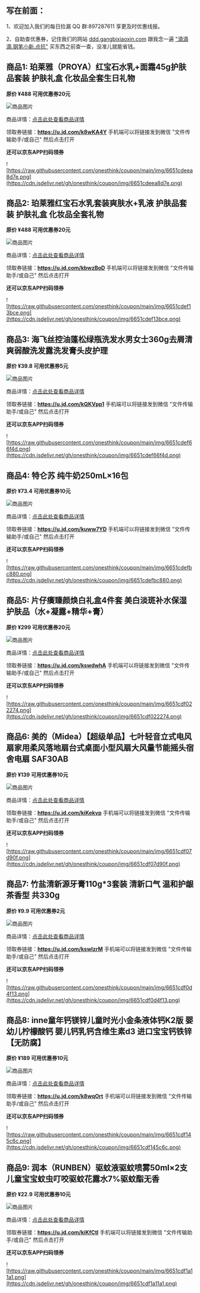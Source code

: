 ## 写在前面：

1、欢迎加入我们的每日捡漏 QQ 群:897287611 享更及时优惠线报。

2、自助查优惠券，记住我们的网站 [ddd.gangbixiaoxin.com](https://ddd.gangbixiaoxin.com) 跟我念一遍 ["滴滴滴.钢笔小新.点抗"](https://ddd.gangbixiaoxin.com) 买东西之前查一查，没准儿就能省钱。

## 商品1: 珀莱雅（PROYA）红宝石水乳+面霜45g护肤品套装 护肤礼盒 化妆品全套生日礼物

**原价 ¥488 可用优惠券20元**

![商品图片](http://img14.360buyimg.com/n1/jfs/t1/248989/12/9798/111083/664f2174Fd7a1a286/34e245807c1a5118.jpg)

商品详情：[点击此处查看商品详情](https://union-click.jd.com/jdc?e=1003156031&amp;p=JF8BAR8JK1olXwMLVFxeD0sfBV8IGloUWQALXF5eCk4nRzBQRQQlBENHFRxWFlVPRjtUBABAQlRcCEBdCUoWB2kBE1sWXwMdDRsBVXtIfB1TWAFGGGVmMjUZXxNNZW5bEgtlUQoyVW5eCUsQCmkPHVIQbQdSVQ5cWEpHAl8IG2tXM11XOlkIDk8TU2oNSQsTDgUyVW5dDksQBG0OGl8dWQIBZF5VD3vArtfdkerA1b_WytaKsezCitPchdMlbTYBZF5cCUkXB2gJGVslbQYyV24DZkpEBW0IHlwdM1tECF4ISh4SbW0LH1wdXwMDZFxcCUkVM184WgBWAlp2P1ouY04WU2dfThtAGFkLIVY4ZklDQBsAfV9rWXsCKxg7fRYSZV8IKw)

领取券链接：**https://u.jd.com/k8wKA4Y** 手机端可以将链接发到微信 "文件传输助手/或自己" 然后点击打开

**还可以京东APP扫码领券**

![https://raw.githubusercontent.com/onesthink/coupon/main/img/6651cdeea8d7e.png](https://cdn.jsdelivr.net/gh/onesthink/coupon/img/6651cdeea8d7e.png)

## 商品2: 珀莱雅红宝石水乳套装爽肤水+乳液 护肤品套装 护肤礼盒 化妆品全套礼物

**原价 ¥488 可用优惠券20元**

![商品图片](http://img14.360buyimg.com/n1/jfs/t1/157937/35/47467/108854/664f215eF0d437cd3/37fa221ad218609e.jpg)

商品详情：[点击此处查看商品详情](https://union-click.jd.com/jdc?e=1003156031&amp;p=JF8BAR8JK1olXwMLVFxeD0sfBV8IGloUXQECVlhZC0snRzBQRQQlBENHFRxWFlVPRjtUBABAQlRcCEBdCUoWA2gIGV0RXgYdDRsBVXtxaC1MfjJSOWVcVwZVeD1eaCpVTQB1UQoyVW5eCUsQCmkPHVIQbQdSVQ5cWEpHAl8IG2tXM11XOlkIDk8TU2oNSQsTDgUyVW5dDksQBG0OG14dWwICZF5VD3vArtfdkerA1b_WytaKsezCitPchdMlbTYBZF5cCUkXB2gJGVslbQYyV24DZkpEBW0IHlwWM1tECF4KSQNLbW0LH18VXwABZFxcCUkVM184XFN2HHZcUSNdDjxIBTVwHw4TA01qCCUbZkkRAQR0Yg5xC1Z9AiMDXBUUd18IKw)

领取券链接：**https://u.jd.com/kbwzBoD** 手机端可以将链接发到微信 "文件传输助手/或自己" 然后点击打开

**还可以京东APP扫码领券**

![https://raw.githubusercontent.com/onesthink/coupon/main/img/6651cdef13bce.png](https://cdn.jsdelivr.net/gh/onesthink/coupon/img/6651cdef13bce.png)

## 商品3: 海飞丝控油蓬松绿瓶洗发水男女士360g去屑清爽弱酸洗发露洗发膏头皮护理

**原价 ¥39.8 可用优惠券5元**

![商品图片](http://img14.360buyimg.com/n1/jfs/t1/219511/21/42243/88234/66500d92F7abce4d6/25da1a9777e31d0e.jpg)

商品详情：[点击此处查看商品详情](https://union-click.jd.com/jdc?e=1003156031&amp;p=JF8BARQJK1olXwMLVF9bDE0WAl8IGloUWA8LUFZYD00nRzBQRQQlBENHFRxWFlVPRjtUBABAQlRcCEBdCUoWBmYBH1MQWgAdDRsBVXsUChpPZhwVP2NhUygWTE1-WD9eZRlDUQoyVW5eCUsQCmkPHVIQbQdSVQ5cWEpHAl8IG2tGM19QDxsHOEonA2kIHFwXWwYGUV5bAXsXC2g4zPatiIyzgdbk3NWf1NavztKpiZiKZG5tC3sXAm4KG18SXAQCZG5dOEgnXQEJSFwTDwNQVzAAThcXVCpdQDUXXwcCXFZYC3sVAm4KGWslbU5QNF82STBBeStsUgkQXgFdEF1abx5XUAEKTQJrCWd6XRkHajljAxdhfyUlXTY)

领取券链接：**https://u.jd.com/kQKVpp1** 手机端可以将链接发到微信 "文件传输助手/或自己" 然后点击打开

**还可以京东APP扫码领券**

![https://raw.githubusercontent.com/onesthink/coupon/main/img/6651cdef66f4d.png](https://cdn.jsdelivr.net/gh/onesthink/coupon/img/6651cdef66f4d.png)

## 商品4: 特仑苏 纯牛奶250mL×16包

**原价 ¥73.4 可用优惠券10元**

![商品图片](http://img14.360buyimg.com/n1/jfs/t1/248494/31/9328/169839/664b02e9Ffca2878f/1ff354d36b100c9c.jpg)

商品详情：[点击此处查看商品详情](https://union-click.jd.com/jdc?e=1003156031&amp;p=JF8BARsJK1olXwMLVFpYC0gfCl8IGloSXwIKUVtaCEgUA19MRANLAjZbERscSkAJHTdNTwcKBlMdBgABFksWAmgKH1MQWAECV11dFxJSXzI4GCQWWkUBIDU9dBN0GR16UD5UNk5BElJROEonAG4IHFITWgALUW5cWEpHAj8JS1olXQYyFTBdCU8eBmcIH2sUbQYEVFlaCk0XB2gJH10lXQ4FZInwsJ6dsrqAoo-L1dG784vUtJ-Ji184K1glXQcDVl5ZD0oVA184G2sWbVhsVQ1bC0kQVDtmRh1JXVFGEQAzCkgeBWsPE1olXwcDVlxtOHtsBjxwGy9RAQVdEzsoVw8QVzN-Qh0VGXVsBiYjXx18YGtubgVxWmALMgkDOEsn)

领取券链接：**https://u.jd.com/kuww7YD** 手机端可以将链接发到微信 "文件传输助手/或自己" 然后点击打开

**还可以京东APP扫码领券**

![https://raw.githubusercontent.com/onesthink/coupon/main/img/6651cdefbc880.png](https://cdn.jsdelivr.net/gh/onesthink/coupon/img/6651cdefbc880.png)

## 商品5: 片仔癀臻颜焕白礼盒4件套 美白淡斑补水保湿护肤品（水+凝露+精华+膏）

**原价 ¥299 可用优惠券20元**

![商品图片](http://img14.360buyimg.com/n1/jfs/t1/235849/2/17749/102519/664ded89F2c9308b5/8037cfa42c538385.jpg)

商品详情：[点击此处查看商品详情](https://union-click.jd.com/jdc?e=1003156031&amp;p=JF8BAQ8JK1olXwMEUlZcCUMXBF8BE1kTXgUGZBoCUBVIMzZNXhpXVhgcDBsJVFRMVnBaRQcLVA4AUl1eDFRORjNVK1sUO0JDKBYqaiNTehZgGiUSA20CHT5RBHsWM2wJG1wcWwEEXVttCRsWU25YGgsUbQYCZAgzCEoWAm4JGF0QWTYDZF5bCEwQAWkIH1MXVAMyVFZaOJy6u7qCqo6d5NKc3Inkr56ev7uWk2slbQUyVF9cCksTBG4KG2slXTYBZAAzCRgfA2wAHVl7AEBeVAkUXEx5AWwOHlscXQUyVl9cCkknM199XAVsG0VbAVZZa0xCXTFXQhloGGZRIQYzCjhoAgt8fl0cWw8LISNYbRBeM284)

领取券链接：**https://u.jd.com/kswdwhA** 手机端可以将链接发到微信 "文件传输助手/或自己" 然后点击打开

**还可以京东APP扫码领券**

![https://raw.githubusercontent.com/onesthink/coupon/main/img/6651cdf022274.png](https://cdn.jsdelivr.net/gh/onesthink/coupon/img/6651cdf022274.png)

## 商品6: 美的（Midea）【超级单品】七叶轻音立式电风扇家用柔风落地扇台式桌面小型风扇大风量节能摇头宿舍电扇 SAF30AB

**原价 ¥139 可用优惠券10元**

![商品图片](http://img14.360buyimg.com/n1/jfs/t1/219253/23/42204/199291/664d9382F09e8edcd/351d607dc70e7af6.jpg)

商品详情：[点击此处查看商品详情](https://union-click.jd.com/jdc?e=1003156031&amp;p=JF8BARsJK1olXwMLVV9YAEsQCl8IGloUXQ8KU1hbD08nRzBQRQQlBENHFRxWFlVPRjtUBABAQlRcCEBdCUoWA2YAHF0TWgIdDRsBVXsVfWlBelt3O2MGCAYtVUJwBhBqfB9DUQoyVW5eCUsQCmkPHVIQbQdSVQ5cWEpHAl8IG2tGM11HDxUYFJ2onbmtn2sUbQYEVFlaCk0XBGwBGFwlXQ4FZInwsJ6dsrqAoo-L1dG784vUtJ-Ji184K1glXQcDVl5ZD0oVA184G2sWbVhsVQ1aDUMWCj1mRh1JXVADVBszCkgRAGsBE10lXwcDVlxtOHt8BxRwc1lJClNnMgo4cRtVcS5aZT93X01sViEhCB5ecRULYl1-CVsKBxknOEsn)

领取券链接：**https://u.jd.com/kiKekvp** 手机端可以将链接发到微信 "文件传输助手/或自己" 然后点击打开

**还可以京东APP扫码领券**

![https://raw.githubusercontent.com/onesthink/coupon/main/img/6651cdf07d90f.png](https://cdn.jsdelivr.net/gh/onesthink/coupon/img/6651cdf07d90f.png)

## 商品7: 竹盐清新源牙膏110g*3套装 清新口气 温和护龈茶香型 共330g

**原价 ¥9.9 可用优惠券2元**

![商品图片](http://img14.360buyimg.com/n1/jfs/t1/232158/19/18481/243536/664c3883F0c363374/5865f3aeb27d5150.jpg)

商品详情：[点击此处查看商品详情](https://union-click.jd.com/jdc?e=1003156031&amp;p=JF8BARcJK1olXwMLVVZaCE4XCl8IGF4cVA4AZBoCUBVIMzZNXhpXVhgcDBsJVFRMVnBaRQcLXQUHXVdVClRORjNVK11lPkZ7AAQbaEJHVhtpSz5lG28cDi5RBHsWM2wJG1wcWwEEXVttCRsWU25YGgsUbQYCZA0z3cO229mozf67ioOIgdfG3_CCM244G10VWgEAUl5aDUsSAV8IE1wliqu6gdTs3cOu1_GAzOKyiI--gMDVOHsnAF8IGloXXQIFVVxdOHsXM2w4RTUUDgEHXF9UWiVKRTMITVsWCWgAV1heD0oXBV8KGloXXzYyZC0fSyBIcw9ATSNAAWRZIFYoDRAXVA9TXDUXKHFSKzlabxtvWTV7ZxJlNEIyVG4)

领取券链接：**https://u.jd.com/kswIzrM** 手机端可以将链接发到微信 "文件传输助手/或自己" 然后点击打开

**还可以京东APP扫码领券**

![https://raw.githubusercontent.com/onesthink/coupon/main/img/6651cdf0d4f13.png](https://cdn.jsdelivr.net/gh/onesthink/coupon/img/6651cdf0d4f13.png)

## 商品8: inne童年钙镁锌儿童时光小金条液体钙K2版 婴幼儿柠檬酸钙 婴儿钙乳钙含维生素d3 进口宝宝钙铁锌【无防腐】

**原价 ¥189 可用优惠券10元**

![商品图片](http://img14.360buyimg.com/n1/jfs/t1/166937/36/42739/119392/664adf73F43e4b03c/8e4f32d61256aa8e.jpg)

商品详情：[点击此处查看商品详情](https://union-click.jd.com/jdc?e=1003156031&amp;p=JF8BARgJK1olXwQAV1pfCUkXAF8IGloUXgMGV11aCEgnRzBQRQQlBENHFRxWFlVPRjtUBABAQlRcCEBdCUoWAGoMGFgSXQUdDRsBVXtrYSRvXCVAP2N9AA1ccz5sV3FNbgN1UQoyVW5eCUsQCmkPHVIQbQdSVQ5cWEpHAl8IG2tXM0NdFghBUBRIV18JK1sTXQEFVlhdD08QA244G1MSbdGv7IvXuZ6furuWk4ys-tOL6IrDgHsnM2w4G1oUXwYGU19fCHsnA18LKwV7XFUFUVldWh55XilUGw0WWw5sVl1bC0gSB2Y4GVoUXwQyZG4GbCATey5XHVJzW09_VisdDzx-aj9hRjh7XwIBUB4LSUhHaAhMTRpeHQUKZF5t)

领取券链接：**https://u.jd.com/k8wqOrt** 手机端可以将链接发到微信 "文件传输助手/或自己" 然后点击打开

**还可以京东APP扫码领券**

![https://raw.githubusercontent.com/onesthink/coupon/main/img/6651cdf145c6c.png](https://cdn.jsdelivr.net/gh/onesthink/coupon/img/6651cdf145c6c.png)

## 商品9: 润本（RUNBEN）驱蚊液驱蚊喷雾50ml×2支儿童宝宝蚊虫叮咬驱蚊花露水7%驱蚊酯无香

**原价 ¥22.9 可用优惠券10元**

![商品图片](http://img14.360buyimg.com/n1/jfs/t1/208987/18/33935/155373/6645f32aF97a05161/3e05dd0bd4b18b8e.jpg)

商品详情：[点击此处查看商品详情](https://union-click.jd.com/jdc?e=1003156031&amp;p=JF8BAScJK1olXwMLVV9VCE4TAF8IGloUXQcCV11YDksnRzBQRQQlBENHFRxWFlVPRjtUBABAQlRcCEBdCUoWA24IGFgQWwYdDRsBVXttfCthaSx8DWRjCAwjSQIQZ2d4EjhTUQoyVW5eCUsQCmkPHVIQbQdSVQ5cWEpHAl8IG2tXM9GFw4nwlZO3mbmGvoKQ1NGr9oj1hJKsgV8JK1sTXQEFVllaCEwRAGs4G1MSbdGv7IvXuZ6furuWk4ys-tOL6IrDgHsnM2w4G1oUXwYGU19fCHsnA18LKwV7XFUHA1dVDRt5XilUG15FA1JsVl1aCkgQBmg4GVoUXwQyZG46DUgQYhxJGDhVA09qDR8-aStTeGxXWlt7X3F0AikZQQJJXjRdTiFGOX0HZF5t)

领取券链接：**https://u.jd.com/kiKfCtl** 手机端可以将链接发到微信 "文件传输助手/或自己" 然后点击打开

**还可以京东APP扫码领券**

![https://raw.githubusercontent.com/onesthink/coupon/main/img/6651cdf1a11a1.png](https://cdn.jsdelivr.net/gh/onesthink/coupon/img/6651cdf1a11a1.png)

